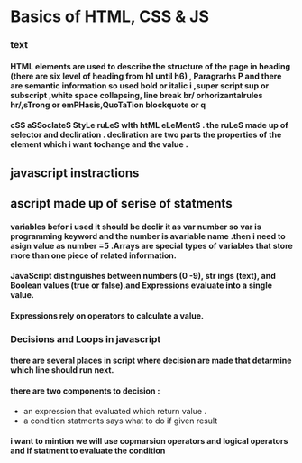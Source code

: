 # Basics of HTML, CSS & JS
### text 
#### HTML elements are used to describe the structure of the page in heading (there are six level of heading from h1 until h6) , Paragrarhs P and there are semantic information so used  bold or italic i ,super script sup or subscript ,white space collapsing, line break br/ orhorizantalrules hr/,sTrong or emPHasis,QuoTaTion blockquote or q 
#### cSS aSSocIateS StyLe ruLeS wIth htML eLeMentS . the ruLeS made up of selector and decliration . decliration are two parts the properties of the element which i want tochange and the value .
## javascript instractions 
## ascript made up of serise of statments
#### variables befor i used it should be declir it as var number so var is programming keyword and the number is avariable name .then i need to asign value as  number =5 .Arrays are special types of variables that store more than one piece of related information.
#### JavaScript distinguishes between numbers (0 -9), str ings (text), and Boolean values (true or false).and Expressions evaluate into a single value.
#### Expressions rely on operators to calculate a value.
### Decisions and Loops in javascript
#### there are several places in script where decision are made that detarmine which line should run next. 
#### there are two components to decision :
+ an expression that evaluated which return value .
+ a condition statments says what to do if given result 
####  i want to mintion we will use copmarsion operators and logical operators and if statment to evaluate the condition

